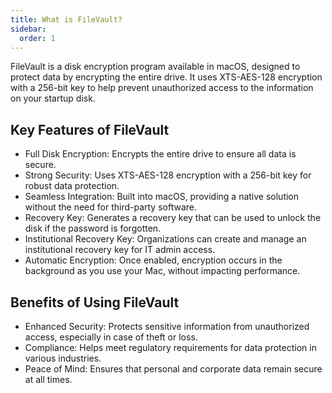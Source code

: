 ```yaml
---
title: What is FileVault?
sidebar:
  order: 1
---
```


FileVault is a disk encryption program available in macOS, designed to protect data by encrypting the entire drive. It uses XTS-AES-128 encryption with a 256-bit key to help prevent unauthorized access to the information on your startup disk.

## Key Features of FileVault

- Full Disk Encryption: Encrypts the entire drive to ensure all data is secure.
- Strong Security: Uses XTS-AES-128 encryption with a 256-bit key for robust data protection.
- Seamless Integration: Built into macOS, providing a native solution without the need for third-party software.
- Recovery Key: Generates a recovery key that can be used to unlock the disk if the password is forgotten.
- Institutional Recovery Key: Organizations can create and manage an institutional recovery key for IT admin access.
- Automatic Encryption: Once enabled, encryption occurs in the background as you use your Mac, without impacting performance.

## Benefits of Using FileVault

- Enhanced Security: Protects sensitive information from unauthorized access, especially in case of theft or loss.
- Compliance: Helps meet regulatory requirements for data protection in various industries.
- Peace of Mind: Ensures that personal and corporate data remain secure at all times.